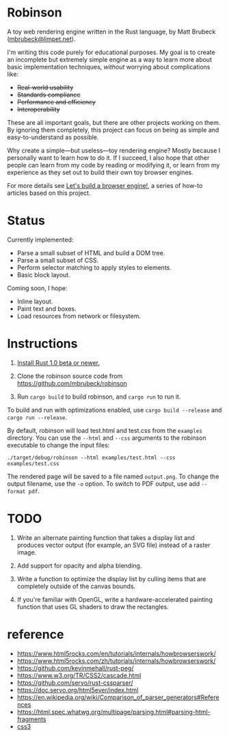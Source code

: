 # Robinson

A toy web rendering engine written in the Rust language, by Matt Brubeck
(mbrubeck@limpet.net).

I'm writing this code purely for educational purposes. My goal is to create an
incomplete but extremely simple engine as a way to learn more about basic
implementation techniques, _without_ worrying about complications like:

- <s>Real-world usability</s>
- <s>Standards compliance</s>
- <s>Performance and efficiency</s>
- <s>Interoperability</s>

These are all important goals, but there are other projects working on them.
By ignoring them completely, this project can focus on being as simple and
easy-to-understand as possible.

Why create a simple—but useless—toy rendering engine? Mostly because I
personally want to learn how to do it. If I succeed, I also hope that other
people can learn from my code by reading or modifying it, or learn from my
experience as they set out to build their own toy browser engines.

For more details see [Let's build a browser engine!][blog], a series of
how-to articles based on this project.

[blog]: http://limpet.net/mbrubeck/2014/08/08/toy-layout-engine-1.html

# Status

Currently implemented:

- Parse a small subset of HTML and build a DOM tree.
- Parse a small subset of CSS.
- Perform selector matching to apply styles to elements.
- Basic block layout.

Coming soon, I hope:

- Inline layout.
- Paint text and boxes.
- Load resources from network or filesystem.

# Instructions

1. [Install Rust 1.0 beta or newer.](http://www.rust-lang.org/install.html)

2. Clone the robinson source code from https://github.com/mbrubeck/robinson

3. Run `cargo build` to build robinson, and `cargo run` to run it.

To build and run with optimizations enabled, use `cargo build --release` and
`cargo run --release`.

By default, robinson will load test.html and test.css from the `examples`
directory. You can use the `--html` and `--css` arguments to the robinson
executable to change the input files:

    ./target/debug/robinson --html examples/test.html --css examples/test.css

The rendered page will be saved to a file named `output.png`. To change the
output filename, use the `-o` option. To switch to PDF output, use add
`--format pdf`.

# TODO

1. Write an alternate painting function that takes a display list and produces vector output (for example, an SVG file) instead of a raster image.

2. Add support for opacity and alpha blending.

3. Write a function to optimize the display list by culling items that are completely outside of the canvas bounds.

4. If you're familiar with OpenGL, write a hardware-accelerated painting function that uses GL shaders to draw the rectangles.

# reference

- https://www.html5rocks.com/en/tutorials/internals/howbrowserswork/
- https://www.html5rocks.com/zh/tutorials/internals/howbrowserswork/
- https://github.com/kevinmehall/rust-peg/
- https://www.w3.org/TR/CSS2/cascade.html
- https://github.com/servo/rust-cssparser/
- https://doc.servo.org/html5ever/index.html
- https://en.wikipedia.org/wiki/Comparison_of_parser_generators#References
- https://html.spec.whatwg.org/multipage/parsing.html#parsing-html-fragments
- [css3](https://www.w3.org/TR/2018/REC-css-ui-3-20180621/)
